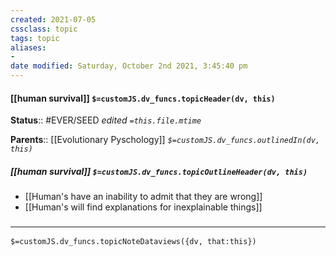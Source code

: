 ```yaml
---
created: 2021-07-05
cssclass: topic
tags: topic
aliases:
-
date modified: Saturday, October 2nd 2021, 3:45:40 pm
---
```


#### [[human survival]] `$=customJS.dv_funcs.topicHeader(dv, this)`

**Status**:: #EVER/SEED
*edited `=this.file.mtime`*

**Parents**:: [[Evolutionary Pyschology]]
*`$=customJS.dv_funcs.outlinedIn(dv, this)`*

##### [[human survival]] `$=customJS.dv_funcs.topicOutlineHeader(dv, this)`

- [[Human's have an inability to admit that they are wrong]]
- [[Human's will find explanations for inexplainable things]]


### <hr class="dataviews"/>

`$=customJS.dv_funcs.topicNoteDataviews({dv, that:this})`